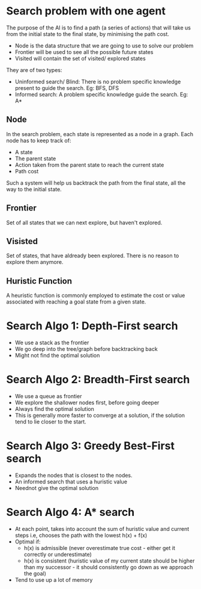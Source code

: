# Search problem with one agent
The purpose of the AI is to find a path (a series of actions) that will take us from the initial state to the final state, by minimising the path cost.

- Node is the data structure that we are going to use to solve our problem
- Frontier will be used to see all the possible future states
- Visited will contain the set of visited/ explored states

They are of two types:
 - Uninformed search/ Blind: There is no problem specific knowledge present to guide the search.
   Eg: BFS, DFS
 - Informed search: A problem specific knowledge guide the search.
   Eg: A*

## Node
In the search problem, each state is represented as a node in a graph. 
Each node has to keep track of:

- A state
- The parent state
- Action taken from the parent state to reach the current state
- Path cost

Such a system will help us backtrack the path from the final state, all the way to the initial state.

## Frontier
Set of all states that we can next explore, but haven't explored.

## Visisted
Set of states, that have aldready been explored. There is no reason to explore them anymore.

## Huristic Function
A heuristic function is commonly employed to estimate the cost or value associated with reaching a goal state from a given state.

# Search Algo 1: Depth-First search
- We use a stack as the frontier
- We go deep into the tree/graph before backtracking back 
- Might not find the optimal solution

# Search Algo 2: Breadth-First search
- We use a queue as frontier
- We explore the shallower nodes first, before going deeper
- Always find the optimal solution
- This is generally more faster to converge at a solution, if the solution tend to lie closer to the start.


# Search Algo 3: Greedy Best-First search
  - Expands the nodes that is closest to the nodes.
  - An informed search that uses a huristic value
  - Neednot give the optimal solution

# Search Algo 4: A* search
 - At each point, takes into account the sum of huristic value and current steps
   i.e, chooses the path with the lowest h(x) + f(x)
 - Optimal if:
   - h(x) is admissible (never overestimate true cost - either get it correctly or underestimate)
   - h(x) is consistent (huristic value of my current state should be higher than my successor - it should consistently go down as we approach the goal)
 - Tend to use up a lot of memory